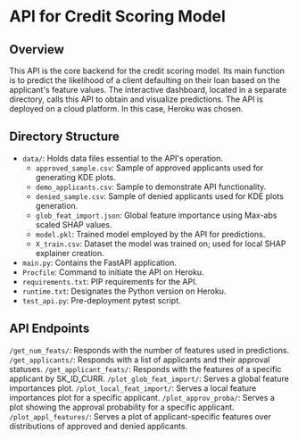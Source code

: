 # API for Credit Scoring Model

## Overview
This API is the core backend for the credit scoring model. Its main function is to predict the likelihood of a client defaulting on their loan based on the applicant's feature values. The interactive dashboard, located in a separate directory, calls this API to obtain and visualize predictions. The API is deployed on a cloud platform. In this case, Heroku was chosen.

## Directory Structure

- `data/`: Holds data files essential to the API's operation.
  - `approved_sample.csv`: Sample of approved applicants used for generating KDE plots.
  - `demo_applicants.csv`: Sample to demonstrate API functionality.
  - `denied_sample.csv`: Sample of denied applicants used for KDE plots generation.
  - `glob_feat_import.json`: Global feature importance using Max-abs scaled SHAP values.
  - `model.pkl`: Trained model employed by the API for predictions.
  - `X_train.csv`: Dataset the model was trained on; used for local SHAP explainer creation.
- `main.py`: Contains the FastAPI application.
- `Procfile`: Command to initiate the API on Heroku.
- `requirements.txt`: PIP requirements for the API.
- `runtime.txt`: Designates the Python version on Heroku.
- `test_api.py`: Pre-deployment pytest script.

## API Endpoints

`/get_num_feats/`: Responds with the number of features used in predictions.
`/get_applicants/`: Responds with a list of applicants and their approval statuses.
`/get_applicant_feats/`: Responds with the features of a specific applicant by SK_ID_CURR.
`/plot_glob_feat_import/`: Serves a global feature importances plot.
`/plot_local_feat_import/`: Serves a local feature importances plot for a specific applicant.
`/plot_approv_proba/`: Serves a plot showing the approval probability for a specific applicant.
`/plot_appl_features/`: Serves a plot of applicant-specific features over distributions of approved and denied applicants.